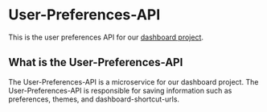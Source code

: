 # User-Preferences-API

This is the user preferences API for our [dashboard project](https://github.com/IPS3-DB04-Teun-Mos-Lukas-Jansen).

## What is the User-Preferences-API
The User-Preferences-API is a microservice for our dashboard project. The User-Preferences-API is responsible for saving information such as preferences, themes, and dashboard-shortcut-urls.
